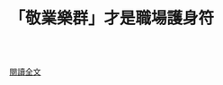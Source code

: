 # 「敬業樂群」才是職場護身符

<!--more-->
<!--415-->
<br><br/>


[閱讀全文](https://gvlf.gvm.com.tw/article/80403)


